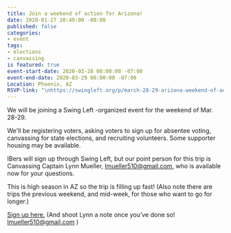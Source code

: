 ```yaml
---
title: Join a weekend of action for Arizona!
date: 2020-01-27 20:49:00 -08:00
published: false
categories:
- event
tags:
- elections
- canvassing
is featured: true
event-start-date: 2020-03-28 00:00:00 -07:00
event-end-date: 2020-03-29 00:00:00 -07:00
Location: Phoenix, AZ
RSVP-link: "\nhttps://swingleft.org/p/march-28-29-arizona-weekend-of-action-in-phoenix "
---
```


We will be joining a Swing Left -organized event for the weekend of Mar. 28-29.

We'll be registering voters, asking voters to sign up for absentee voting, canvassing for state elections, and recruiting volunteers. Some supporter housing may be available.

IBers will sign up through Swing Left, but our point person for this trip is Canvassing Captain Lynn Mueller, lmueller510@gmail.com, who is available now for your questions.

This is high season in AZ so the trip is filling up fast! (Also note there are trips the previous weekend, and mid-week, for those who want to go for longer.)

[Sign up here.]( https://swingleft.org/p/march-28-29-arizona-weekend-of-action-in-phoenix  ) (And shoot Lynn a note once you’ve done so! lmueller510@gmail.com  )